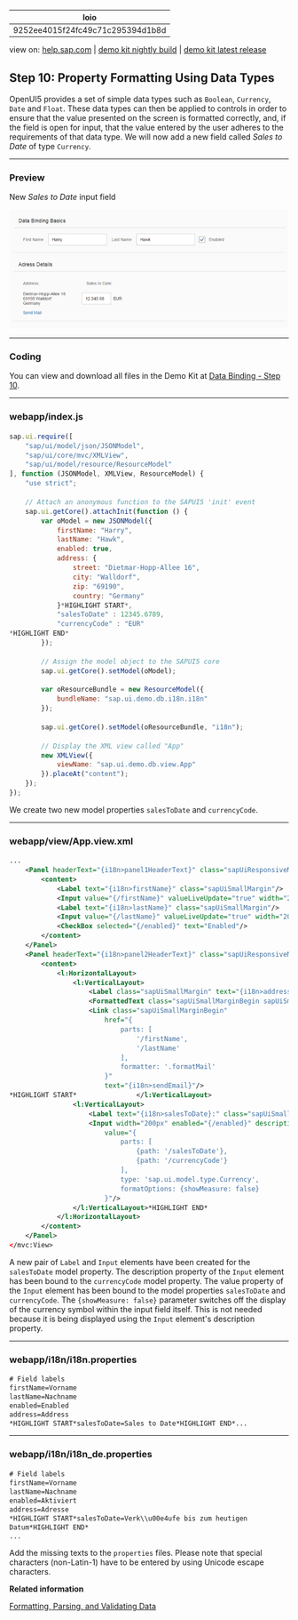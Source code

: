 | loio |
| -----|
| 9252ee4015f24fc49c71c295394d1b8d |

<div id="loio">

view on: [help.sap.com](https://help.sap.com/viewer/DRAFT/3237636b137e43519a20ad5513c49ccb/latest/en-US/9252ee4015f24fc49c71c295394d1b8d.html) | [demo kit nightly build](https://openui5nightly.hana.ondemand.com/#/topic/9252ee4015f24fc49c71c295394d1b8d) | [demo kit latest release](https://openui5.hana.ondemand.com/#/topic/9252ee4015f24fc49c71c295394d1b8d)</div>
<!-- loio9252ee4015f24fc49c71c295394d1b8d -->

## Step 10: Property Formatting Using Data Types

OpenUI5 provides a set of simple data types such as `Boolean`, `Currency`, `Date` and `Float`. These data types can then be applied to controls in order to ensure that the value presented on the screen is formatted correctly, and, if the field is open for input, that the value entered by the user adheres to the requirements of that data type. We will now add a new field called *Sales to Date* of type `Currency`.

***

### Preview

   
  
New *Sales to Date* input field <a name="loio9252ee4015f24fc49c71c295394d1b8d__fig_r1j_pst_mr"/>

 ![](loiod15f8bc61efe47d9af2afdeea943cd9c_HiRes.png "New Sales to Date input field ") 

***

### Coding

You can view and download all files in the Demo Kit at [Data Binding - Step 10](https://openui5.hana.ondemand.com/explored.html#/sample/sap.ui.core.tutorial.databinding.10/preview).

***

### webapp/index.js

``` js
sap.ui.require([
	"sap/ui/model/json/JSONModel",
	"sap/ui/core/mvc/XMLView",
	"sap/ui/model/resource/ResourceModel"
], function (JSONModel, XMLView, ResourceModel) {
	"use strict";

	// Attach an anonymous function to the SAPUI5 'init' event
	sap.ui.getCore().attachInit(function () {
		var oModel = new JSONModel({
			firstName: "Harry",
			lastName: "Hawk",
			enabled: true,
			address: {
				street: "Dietmar-Hopp-Allee 16",
				city: "Walldorf",
				zip: "69190",
				country: "Germany"
			}*HIGHLIGHT START*,
			"salesToDate" : 12345.6789,
			"currencyCode" : "EUR"
*HIGHLIGHT END*
		});

		// Assign the model object to the SAPUI5 core
		sap.ui.getCore().setModel(oModel);

		var oResourceBundle = new ResourceModel({
			bundleName: "sap.ui.demo.db.i18n.i18n"
		});

		sap.ui.getCore().setModel(oResourceBundle, "i18n");

		// Display the XML view called "App"
		new XMLView({
			viewName: "sap.ui.demo.db.view.App"
		}).placeAt("content");
	});
});

```

We create two new model properties `salesToDate` and `currencyCode`.

***

### webapp/view/App.view.xml

``` xml
...
	<Panel headerText="{i18n>panel1HeaderText}" class="sapUiResponsiveMargin" width="auto">
		<content>
			<Label text="{i18n>firstName}" class="sapUiSmallMargin"/>
			<Input value="{/firstName}" valueLiveUpdate="true" width="200px" enabled="{/enabled}"/>
			<Label text="{i18n>lastName}" class="sapUiSmallMargin"/>
			<Input value="{/lastName}" valueLiveUpdate="true" width="200px" enabled="{/enabled}"/>
			<CheckBox selected="{/enabled}" text="Enabled"/>
		</content>
	</Panel>
	<Panel headerText="{i18n>panel2HeaderText}" class="sapUiResponsiveMargin" width="auto">
		<content>
			<l:HorizontalLayout>
				<l:VerticalLayout>
					<Label class="sapUiSmallMargin" text="{i18n>address}:"/>
					<FormattedText class="sapUiSmallMarginBegin sapUiSmallMarginBottom" htmlText="{/address/street}&lt;br&gt;{/address/zip} {/address/city}&lt;br&gt;{/address/country}" width="200px"/>
					<Link class="sapUiSmallMarginBegin"
						href="{
							parts: [
								'/firstName',
								'/lastName'
							],
							formatter: '.formatMail'
						}"
						text="{i18n>sendEmail}"/>
*HIGHLIGHT START*				</l:VerticalLayout>
				<l:VerticalLayout>
					<Label text="{i18n>salesToDate}:" class="sapUiSmallMargin"/>
					<Input width="200px" enabled="{/enabled}" description="{/currencyCode}"
						value="{
							parts: [
								{path: '/salesToDate'},
								{path: '/currencyCode'}
							],
							type: 'sap.ui.model.type.Currency',
							formatOptions: {showMeasure: false}
						}"/>
				</l:VerticalLayout>*HIGHLIGHT END*
			</l:HorizontalLayout>
		</content>
	</Panel>
</mvc:View>
```

A new pair of `Label` and `Input` elements have been created for the `salesToDate` model property. The description property of the `Input` element has been bound to the `currencyCode` model property. The value property of the `Input` element has been bound to the model properties `salesToDate` and `currencyCode`. The `{showMeasure: false}` parameter switches off the display of the currency symbol within the input field itself. This is not needed because it is being displayed using the `Input` element's description property.

***

### webapp/i18n/i18n.properties

``` prefs
# Field labels
firstName=Vorname
lastName=Nachname
enabled=Enabled
address=Address
*HIGHLIGHT START*salesToDate=Sales to Date*HIGHLIGHT END*...
```

***

### webapp/i18n/i18n\_de.properties

``` prefs
# Field labels
firstName=Vorname
lastName=Nachname
enabled=Aktiviert
address=Adresse
*HIGHLIGHT START*salesToDate=Verk\\u00e4ufe bis zum heutigen Datum*HIGHLIGHT END*
...
```

Add the missing texts to the `properties` files. Please note that special characters \(non-Latin-1\) have to be entered by using Unicode escape characters.

**Related information**  


[Formatting, Parsing, and Validating Data](Formatting,_Parsing,_and_Validating_Data_07e4b92.md)

